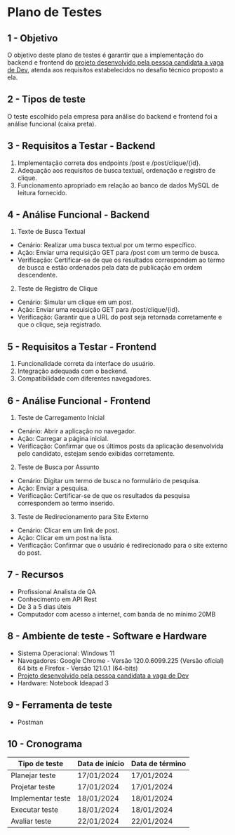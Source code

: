 # Plano de Testes

## 1 - Objetivo

O objetivo deste plano de testes é garantir que a implementação do backend e frontend do [projeto desenvolvido pela pessoa candidata a vaga de Dev](https://system.devall.com.br/), atenda aos requisitos estabelecidos no desafio técnico proposto a ela.

## 2 - Tipos de teste

O teste escolhido pela empresa para análise do backend e frontend foi a análise funcional (caixa preta).

## 3 - Requisitos a Testar - Backend

1. Implementação correta dos endpoints /post e /post/clique/{id}.
2. Adequação aos requisitos de busca textual, ordenação e registro de clique.
3. Funcionamento apropriado em relação ao banco de dados MySQL de leitura fornecido.

## 4 - Análise Funcional - Backend

1. Texte de Busca Textual
- Cenário: Realizar uma busca textual por um termo específico.
- Ação: Enviar uma requisição GET para /post com um termo de busca.
- Verificação: Certificar-se de que os resultados correspondem ao termo de busca e estão ordenados pela data de publicação em ordem descendente.

2. Teste de Registro de Clique
- Cenário: Simular um clique em um post.
- Ação: Enviar uma requisição GET para /post/clique/{id}.
- Verificação: Garantir que a URL do post seja retornada corretamente e que o clique, seja registrado.

## 5 - Requisitos a Testar - Frontend

1. Funcionalidade correta da interface do usuário.
2. Integração adequada com o backend.
3. Compatibilidade com diferentes navegadores.

## 6 - Análise Funcional - Frontend
1. Teste de Carregamento Inicial
- Cenário: Abrir a aplicação no navegador.
- Ação: Carregar a página inicial.
- Verificação: Confirmar que os últimos posts da aplicação desenvolvida pelo candidato, estejam sendo exibidas corretamente.

2. Teste de Busca por Assunto
- Cenário: Digitar um termo de busca no formulário de pesquisa.
- Ação: Enviar a pesquisa.
- Verificação: Certificar-se de que os resultados da pesquisa correspondem ao termo inserido.

3. Teste de Redirecionamento para Site Externo
- Cenário: Clicar em um link de post.
- Ação: Clicar em um post na lista.
- Verificação: Confirmar que o usuário é redirecionado para o site externo do post.

## 7 - Recursos

- Profissional Analista de QA
- Conhecimento em API Rest
- De 3 a 5 dias úteis
- Computador com acesso a internet, com banda de no mínimo 20MB

## 8 - Ambiente de teste - Software e Hardware

- Sistema Operacional: Windows 11
- Navegadores: Google Chrome - Versão 120.0.6099.225 (Versão oficial) 64 bits e Firefox - Versão 121.0.1 (64-bits)
- [Projeto desenvolvido pela pessoa candidata a vaga de Dev](https://system.devall.com.br/)
- Hardware: Notebook Ideapad 3

## 9 - Ferramenta de teste

- Postman

## 10 - Cronograma

Tipo de teste      | Data de início | Data de término 
-------------------|----------------|---------------------------
Planejar teste     | 17/01/2024     | 17/01/2024
Projetar teste     | 17/01/2024     | 17/01/2024
Implementar teste  | 18/01/2024     | 18/01/2024
Executar teste     | 18/01/2024     | 18/01/2024
Avaliar teste      | 22/01/2024     | 22/01/2024